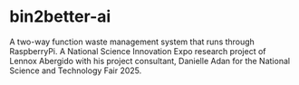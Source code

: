 # bin2better-ai
A two-way function waste management system that runs through RaspberryPi. A National Science Innovation Expo research project of Lennox Abergido with his project consultant, Danielle Adan for the National Science and Technology Fair 2025.
